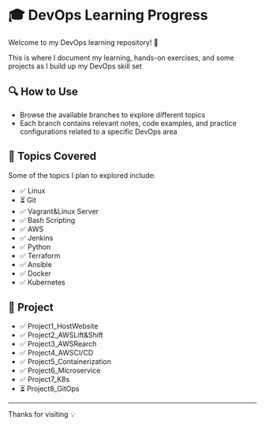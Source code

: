 # 🎓 DevOps Learning Progress 

Welcome to my DevOps learning repository! 🚀

This is where I document my learning, hands-on exercises, and some projects as I build up my DevOps skill set

## 🔍 How to Use

- Browse the available branches to explore different topics
- Each branch contains relevant notes, code examples, and practice configurations related to a specific DevOps area

## 🎯 Topics Covered

Some of the topics I plan to explored include:

- ✅ Linux
- ⏳ Git
- ✅ Vagrant&Linux Server
- ✅ Bash Scripting
- ✅ AWS
- ✅ Jenkins
- ✅ Python
- ✅ Terraform
- ✅ Ansible
- ✅ Docker
- ✅ Kubernetes

## 📁 Project
- ✅ Project1_HostWebsite
- ✅ Project2_AWSLift&Shift
- ✅ Project3_AWSRearch
- ✅ Project4_AWSCI/CD
- ✅ Project5_Containerization
- ✅ Project6_Microservice
- ✅ Project7_K8s
- ⏳ Project8_GitOps
---
Thanks for visiting 💡
